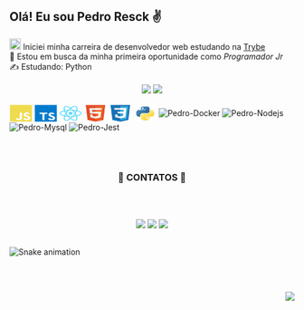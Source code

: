 ## Olá! Eu sou Pedro Resck ✌️
<div align="left">
   <img src="https://emoji.slack-edge.com/TMDDFEPFU/trybe/54202dc3a934a845.png" height="20px" width="20px"> Iniciei minha carreira de desenvolvedor web        estudando na <a href="https://betrybe.com.br">Trybe</a>
   <br>
   🔎  Estou em busca da minha primeira oportunidade como <i>Programador Jr</i>
   <br>
   ✍️  Estudando: Python 
   <br>
   <br>
</div>

<div align="center">
  <img height="180em" src="https://github-readme-stats.vercel.app/api?username=pedroresck&show_icons=true&theme=dark&include_all_commits=true&count_private=true"/>
  <img height="180em" src="https://github-readme-stats.vercel.app/api/top-langs/?username=pedroresck&layout=compact&langs_count=7&theme=dark"/>
</div>
<div style="display: inline_block"><br>
  <img align="center" alt="Pedro-Js" height="30" width="40" src="https://raw.githubusercontent.com/devicons/devicon/master/icons/javascript/javascript-plain.svg">
  <img align="center" alt="Pedro-Ts" height="30" width="40" src="https://raw.githubusercontent.com/devicons/devicon/master/icons/typescript/typescript-plain.svg">
  <img align="center" alt="Pedro-React" height="30" width="40" src="https://raw.githubusercontent.com/devicons/devicon/master/icons/react/react-original.svg">
  <img align="center" alt="Pedro-HTML" height="30" width="40" src="https://raw.githubusercontent.com/devicons/devicon/master/icons/html5/html5-original.svg">
  <img align="center" alt="Pedro-CSS" height="30" width="40" src="https://raw.githubusercontent.com/devicons/devicon/master/icons/css3/css3-original.svg">
  <img align="center" alt="Pedro-Python" height="30" width="40" src="https://raw.githubusercontent.com/devicons/devicon/master/icons/python/python-original.svg">
  <img align="center" alt="Pedro-Docker" height="30" width="40" src="https://cdn.jsdelivr.net/gh/devicons/devicon/icons/docker/docker-original.svg" />
  <img align="center" alt="Pedro-Nodejs" height="30" width="40" src="https://cdn.jsdelivr.net/gh/devicons/devicon/icons/nodejs/nodejs-original.svg" />
  <img align="center" alt="Pedro-Mysql" height="30" width="40" src="https://cdn.jsdelivr.net/gh/devicons/devicon/icons/mysql/mysql-original.svg" />
  <img align="center" alt="Pedro-Jest" height="30" width="40" src="https://cdn.jsdelivr.net/gh/devicons/devicon/icons/jest/jest-plain.svg" />        
</div>
  
 
<div align="center">

##

<br>
   <h3>🤝 CONTATOS 🤝</h3> 
 <br>
 <br>
  
  <a href="https://www.linkedin.com/in/pedroresck" target="_blank"><img src="https://img.shields.io/badge/-LinkedIn-%230077B5?style=for-the-badge&logo=linkedin&logoColor=white" target="_blank"></a> 
  <a href="https://instagram.com/pedroresck" target="_blank"><img src="https://img.shields.io/badge/-Instagram-%23E4405F?style=for-the-badge&logo=instagram&logoColor=white" target="_blank"></a> 
  <a href = "mailto:pedroresck1@gmail.com"><img src="https://img.shields.io/badge/-Gmail-%23333?style=for-the-badge&logo=gmail&logoColor=white" target="_blank"></a>

 ##
</div>

<div>
  
  ![Snake animation](https://github.com/pedroresck/pedroresck/blob/output/github-contribution-grid-snake.svg)
 
</div>

<div align="right">
 <br>
 <br>
   
   ![](https://komarev.com/ghpvc/?username=pedroresck)
   
</div>
